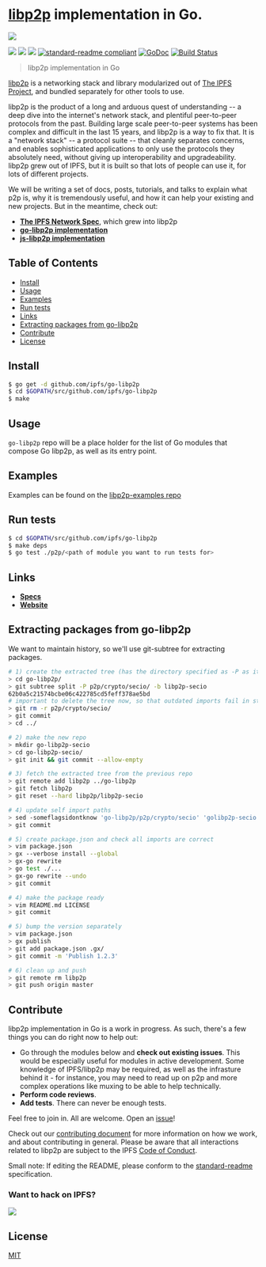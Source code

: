 # [libp2p](https://github.com/ipfs/specs/tree/master/libp2p) implementation in Go.

![](https://raw.githubusercontent.com/diasdavid/specs/libp2p-spec/protocol/network/figs/logo.png)

[![](https://img.shields.io/badge/made%20by-Protocol%20Labs-blue.svg?style=flat-square)](http://ipn.io)
[![](https://img.shields.io/badge/freenode-%23ipfs-blue.svg?style=flat-square)](http://webchat.freenode.net/?channels=%23ipfs)
[![](https://img.shields.io/badge/project-libp2p-blue.svg?style=flat-square)](http://github.com/libp2p/libp2p)
[![standard-readme compliant](https://img.shields.io/badge/standard--readme-OK-green.svg?style=flat-square)](https://github.com/RichardLitt/standard-readme)
[![GoDoc](https://godoc.org/github.com/ipfs/go-libp2p?status.svg)](https://godoc.org/github.com/ipfs/go-libp2p)
[![Build Status](https://travis-ci.org/ipfs/go-libp2p.svg?branch=master)](https://travis-ci.org/ipfs/go-libp2p)

> libp2p implementation in Go

[libp2p](https://github.com/ipfs/specs/tree/master/libp2p) is a networking stack and library modularized out of [The IPFS Project](https://github.com/ipfs/ipfs), and bundled separately for other tools to use.

libp2p is the product of a long and arduous quest of understanding -- a deep dive into the internet's network stack, and plentiful peer-to-peer protocols from the past. Building large scale peer-to-peer systems has been complex and difficult in the last 15 years, and libp2p is a way to fix that. It is a "network stack" -- a protocol suite -- that cleanly separates concerns, and enables sophisticated applications to only use the protocols they absolutely need, without giving up interoperability and upgradeability. libp2p grew out of IPFS, but it is built so that lots of people can use it, for lots of different projects.

We will be writing a set of docs, posts, tutorials, and talks to explain what p2p is, why it is tremendously useful, and how it can help your existing and new projects. But in the meantime, check out:

- [**The IPFS Network Spec**](https://github.com/ipfs/specs/tree/master/libp2p), which grew into libp2p
- [**go-libp2p implementation**](https://github.com/ipfs/go-libp2p)
- [**js-libp2p implementation**](https://github.com/diasdavid/js-libp2p)

## Table of Contents

- [Install](#install)
- [Usage](#usage)
- [Examples](#examples)
- [Run tests](#run-tests)
- [Links](#links)
- [Extracting packages from go-libp2p](#extracting-packages-from-go-libp2p)
- [Contribute](#contribute)
- [License](#license)

## Install

```bash
$ go get -d github.com/ipfs/go-libp2p
$ cd $GOPATH/src/github.com/ipfs/go-libp2p
$ make
```

## Usage

`go-libp2p` repo will be a place holder for the list of Go modules that compose Go libp2p, as well as its entry point.

## Examples

Examples can be found on the [libp2p-examples repo](https://github.com/whyrusleeping/libp2p-examples/)

## Run tests

```bash
$ cd $GOPATH/src/github.com/ipfs/go-libp2p
$ make deps
$ go test ./p2p/<path of module you want to run tests for>
```

## Links
- [**Specs**](https://github.com/ipfs/specs/tree/master/libp2p)
- [**Website**](https://github.com/diasdavid/libp2p-website)

## Extracting packages from go-libp2p

We want to maintain history, so we'll use git-subtree for extracting packages.

```sh
# 1) create the extracted tree (has the directory specified as -P as its root)
> cd go-libp2p/
> git subtree split -P p2p/crypto/secio/ -b libp2p-secio
62b0a5c21574bcbe06c422785cd5feff378ae5bd
# important to delete the tree now, so that outdated imports fail in step 5
> git rm -r p2p/crypto/secio/
> git commit
> cd ../

# 2) make the new repo
> mkdir go-libp2p-secio
> cd go-libp2p-secio/
> git init && git commit --allow-empty

# 3) fetch the extracted tree from the previous repo
> git remote add libp2p ../go-libp2p
> git fetch libp2p
> git reset --hard libp2p/libp2p-secio

# 4) update self import paths
> sed -someflagsidontknow 'go-libp2p/p2p/crypto/secio' 'golibp2p-secio'
> git commit

# 5) create package.json and check all imports are correct
> vim package.json
> gx --verbose install --global
> gx-go rewrite
> go test ./...
> gx-go rewrite --undo
> git commit

# 4) make the package ready
> vim README.md LICENSE
> git commit

# 5) bump the version separately
> vim package.json
> gx publish
> git add package.json .gx/
> git commit -m 'Publish 1.2.3'

# 6) clean up and push
> git remote rm libp2p
> git push origin master
```

## Contribute

libp2p implementation in Go is a work in progress. As such, there's a few things you can do right now to help out:
 - Go through the modules below and **check out existing issues**. This would be especially useful for modules in active development. Some knowledge of IPFS/libp2p may be required, as well as the infrasture behind it - for instance, you may need to read up on p2p and more complex operations like muxing to be able to help technically.
 - **Perform code reviews**.
 - **Add tests**. There can never be enough tests.

Feel free to join in. All are welcome. Open an [issue](https://github.com/ipfs/go-libp2p-crypto/issues)!

Check out our [contributing document](https://github.com/libp2p/community/blob/master/CONTRIBUTE.md) for more information on how we work, and about contributing in general. Please be aware that all interactions related to libp2p are subject to the IPFS [Code of Conduct](https://github.com/ipfs/community/blob/master/code-of-conduct.md).

Small note: If editing the README, please conform to the [standard-readme](https://github.com/RichardLitt/standard-readme) specification.

### Want to hack on IPFS?

[![](https://cdn.rawgit.com/jbenet/contribute-ipfs-gif/master/img/contribute.gif)](https://github.com/ipfs/community/blob/master/contributing.md)

## License

[MIT](LICENSE)
